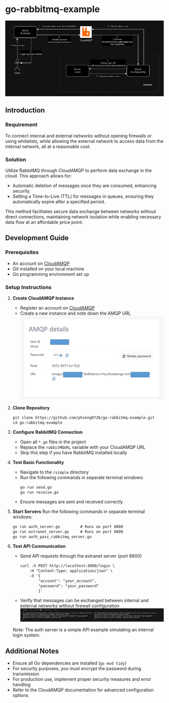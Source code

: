 # go-rabbitmq-example

![Server flow](assets/server_flow.png)

## Introduction

### Requirement

To connect internal and external networks without opening firewalls or using whitelists, while allowing the external network to access data from the internal network, all at a reasonable cost.

### Solution

Utilize RabbitMQ through CloudAMQP to perform data exchange in the cloud. This approach allows for:

- Automatic deletion of messages once they are consumed, enhancing security.
- Setting a Time-to-Live (TTL) for messages in queues, ensuring they automatically expire after a specified period.

This method facilitates secure data exchange between networks without direct connections, maintaining network isolation while enabling necessary data flow at an affordable price point.

## Development Guide

### Prerequisites

- An account on [CloudAMQP](https://www.cloudamqp.com/)
- Git installed on your local machine
- Go programming environment set up

### Setup Instructions

1. **Create CloudAMQP Instance**

   - Register an account on [CloudAMQP](https://www.cloudamqp.com/)
   - Create a new instance and note down the AMQP URL
     ![AMQP details](assets/amqp_details.png)

2. **Clone Repository**

   ```
   git clone https://github.com/phzeng0726/go-rabbitmq-example.git
   cd go-rabbitmq-example
   ```

3. **Configure RabbitMQ Connection**

   - Open all `*.go` files in the project
   - Replace the `rabbitMQURL` variable with your CloudAMQP URL
   - Skip this step if you have RabbitMQ installed locally

4. **Test Basic Functionality**

   - Navigate to the `/simple` directory
   - Run the following commands in separate terminal windows:
     ```
     go run send.go
     go run receive.go
     ```
   - Ensure messages are sent and received correctly

5. **Start Servers**
   Run the following commands in separate terminal windows:

   ```
   go run auth_server.go         # Runs on port 8080
   go run extranet_server.go     # Runs on port 8800
   go run auth_pass_rabbitmq_server.go
   ```

6. **Test API Communication**

   - Send API requests through the extranet server (port 8800)
     ```sh=
     curl -X POST http://localhost:8800/login \
         -H "Content-Type: application/json" \
         -d '{
             "account": "your_account",
             "password": "your_password"
             }'
     ```
   - Verify that messages can be exchanged between internal and external networks without firewall configuration
     ![API Communication](assets/api_communication_result.png)

   Note: The auth server is a simple API example simulating an internal login system.

## Additional Notes

- Ensure all Go dependencies are installed (`go mod tidy`)
- For security purposes, you must encrypt the password during transmission
- For production use, implement proper security measures and error handling
- Refer to the CloudAMQP documentation for advanced configuration options
